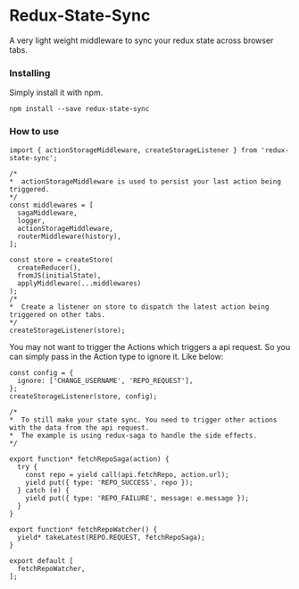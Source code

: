 # Redux-State-Sync

A very light weight middleware to sync your redux state across browser tabs.

### Installing

Simply install it with npm.

```
npm install --save redux-state-sync
```


### How to use

```
import { actionStorageMiddleware, createStorageListener } from 'redux-state-sync';

/*
*  actionStorageMiddleware is used to persist your last action being triggered.
*/
const middlewares = [
  sagaMiddleware,
  logger,
  actionStorageMiddleware,
  routerMiddleware(history),
];

const store = createStore(
  createReducer(),
  fromJS(initialState),
  applyMiddleware(...middlewares)
);
/*
*  Create a listener on store to dispatch the latest action being triggered on other tabs.
*/
createStorageListener(store);
```

You may not want to trigger the Actions which triggers a api request. So you can simply pass in the Action type to ignore it. Like below:

```
const config = {
  ignore: ['CHANGE_USERNAME', 'REPO_REQUEST'],
};
createStorageListener(store, config);

/*
*  To still make your state sync. You need to trigger other actions with the data from the api request. 
*  The example is using redux-saga to handle the side effects.
*/

export function* fetchRepoSaga(action) {
  try {
    const repo = yield call(api.fetchRepo, action.url);
    yield put({ type: 'REPO_SUCCESS', repo });
  } catch (e) {
    yield put({ type: 'REPO_FAILURE', message: e.message });
  }
}

export function* fetchRepoWatcher() {
  yield* takeLatest(REPO.REQUEST, fetchRepoSaga);
}

export default [
  fetchRepoWatcher,
];
```
